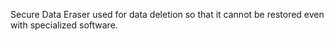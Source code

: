 
Secure Data Eraser used for data deletion so that it cannot be restored even with specialized software.
